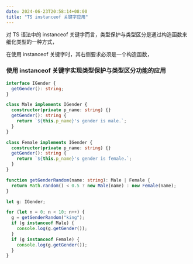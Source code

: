 ```yaml
---
date: 2024-06-23T20:58:14+08:00
title: "TS instanceof 关键字应用"
---
```


对 TS 语法中的 instanceof 关键字而言，类型保护与类型区分是通过构造函数来细化类型的一种方式，

在使用 instanceof 关键字时，其右侧要求必须是一个构造函数，

### 使用 instanceof 关键字实现类型保护与类型区分功能的应用

```ts
interface IGender {
  getGender(): string;
}

class Male implements IGender {
  constructor(private p_name: string) {}
  getGender(): string {
    return `${this.p_name}'s gender is male.`;
  }
}

class Female implements IGender {
  constructor(private p_name: string) {}
  getGender(): string {
    return `${this.p_name}'s gender is female.`;
  }
}

function getGenderRandom(name: string): Male | Female {
  return Math.random() < 0.5 ? new Male(name) : new Female(name);
}

let g: IGender;

for (let n = 0; n < 10; n++) {
  g = getGenderRandom("king");
  if (g instanceof Male) {
    console.log(g.getGender());
  }
  if (g instanceof Female) {
    console.log(g.getGender());
  }
}
```
